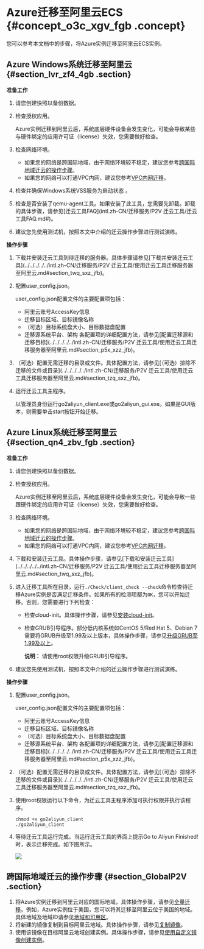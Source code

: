 # Azure迁移至阿里云ECS {#concept_o3c_xgv_fgb .concept}

您可以参考本文档中的步骤，将Azure实例迁移至阿里云ECS实例。

## Azure Windows系统迁移至阿里云 {#section_lvr_zf4_4gb .section}

**准备工作**

1.  请您创建快照以备份数据。
2.  检查授权应用。

    Azure实例迁移到阿里云后，系统底层硬件设备会发生变化，可能会导致某些与硬件绑定的应用许可证（license）失效，您需要做好检查。

3.  检查网络环境。
    -   如果您的网络是跨国际地域，由于网络环境较不稳定，建议您参考[跨国际地域迁云的操作步骤](#section_GlobalP2V)。
    -   如果您的网络可以打通VPC内网，建议您参考[VPC内网迁移](intl.zh-CN/迁移服务/迁移教程/迁移方案/VPC内网迁移.md#)。
4.  检查并确保Windows系统VSS服务为启动状态 。
5.  检查是否安装了qemu-agent工具。如果安装了此工具，您需要先卸载。卸载的具体步骤，请参见[迁云工具FAQ](intl.zh-CN/迁移服务/P2V 迁云工具/迁云工具FAQ.md#)。
6.  建议您先使用测试机，按照本文中介绍的迁云操作步骤进行测试演练。

**操作步骤**

1.  下载并安装迁云工具到待迁移的服务器。具体步骤请参见[下载并安装迁云工具](../../../../../intl.zh-CN/迁移服务/P2V 迁云工具/使用迁云工具迁移服务器至阿里云.md#section_twq_sxz_jfb)。
2.  配置user\_config.json。

    user\_config.json配置文件的主要配置项包括：

    -   阿里云账号AccessKey信息
    -   迁移目标区域、目标镜像名称
    -   （可选）目标系统盘大小、目标数据盘配置
    -   迁移源系统平台、架构
    各配置项的详细配置方法，请参见[配置迁移源和迁移目标](../../../../../intl.zh-CN/迁移服务/P2V 迁云工具/使用迁云工具迁移服务器至阿里云.md#section_p5x_xzz_jfb)。

3.  （可选）配置无需迁移的目录或文件。具体配置方法，请参见[（可选）排除不迁移的文件或目录](../../../../../intl.zh-CN/迁移服务/P2V 迁云工具/使用迁云工具迁移服务器至阿里云.md#section_tzq_sxz_jfb)。
4.  运行迁云工具主程序。

    以管理员身份运行go2aliyun\_client.exe或go2aliyun\_gui.exe。如果是GUI版本，则需要单击start按钮开始迁移。


## Azure Linux系统迁移至阿里云 {#section_qn4_zbv_fgb .section}

**准备工作**

1.  请您创建快照以备份数据。
2.  检查授权应用。

    Azure实例迁移至阿里云后，系统底层硬件设备会发生变化，可能会导致一些跟硬件绑定的应用许可证（license）失效，您需要做好检查。

3.  检查网络环境。
    -   如果您的网络是跨国际地域，由于网络环境较不稳定，建议您参考[跨国际地域迁云的操作步骤](#section_GlobalP2V)。
    -   如果您的网络可以打通VPC内网，建议您参考[VPC内网迁移](intl.zh-CN/迁移服务/迁移教程/迁移方案/VPC内网迁移.md#)。
4.  下载和安装迁云工具。具体操作步骤，请参见[下载和安装迁云工具](../../../../../intl.zh-CN/迁移服务/P2V 迁云工具/使用迁云工具迁移服务器至阿里云.md#section_twq_sxz_jfb)。
5.  进入迁移工具所在目录，运行`./Check/client_check --check`命令检查待迁移Azure实例是否满足迁移条件。如果所有的检测项都为`OK`，您可以开始迁移。否则，您需要进行下列检查：
    -   检查cloud-init。具体操作步骤，请参见[安装cloud-init](../../../../../intl.zh-CN/镜像/自定义镜像/导入镜像/安装cloud-init.md#)。
    -   检查GRUB引导程序。部分低内核系统如CentOS 5/Red Hat 5、Debian 7需要将GRUB升级至1.99及以上版本，具体操作步骤，请参见[升级GRUB至1.99及以上](https://www.alibabacloud.com/help/faq-detail/62807.htm)。

        **说明：** 请使用root权限升级GRUB引导程序。

6.  建议您先使用测试机，按照本文中介绍的迁云操作步骤进行测试演练。

**操作步骤**

1.  配置user\_config.json。

    user\_config.json配置文件的主要配置项包括：

    -   阿里云账号AccessKey信息
    -   迁移目标区域、目标镜像名称
    -   （可选）目标系统盘大小、目标数据盘配置
    -   迁移源系统平台、架构
    各配置项的详细配置方法，请参见[配置迁移源和迁移目标](../../../../../intl.zh-CN/迁移服务/P2V 迁云工具/使用迁云工具迁移服务器至阿里云.md#section_p5x_xzz_jfb)。

2.  （可选）配置无需迁移的目录或文件。具体配置方法，请参见[（可选）排除不迁移的文件或目录](../../../../../intl.zh-CN/迁移服务/P2V 迁云工具/使用迁云工具迁移服务器至阿里云.md#section_tzq_sxz_jfb)。
3.  使用root权限运行以下命令，为迁云工具主程序添加可执行权限并执行该程序。

    ```
    chmod +x go2aliyun_client
    ./go2aliyun_client
    ```

4.  等待迁云工具运行完成。当运行迁云工具的界面上提示Go to Aliyun Finished!时，表示迁移完成。如下图所示。

    ![](http://static-aliyun-doc.oss-cn-hangzhou.aliyuncs.com/assets/img/65301/155477396138196_zh-CN.png)


## 跨国际地域迁云的操作步骤 {#section_GlobalP2V .section}

1.  将Azure实例迁移到阿里云对应的国际地域，具体操作步骤，请参见[全量迁移](intl.zh-CN/迁移服务/迁移教程/迁移方案/全量迁移.md#)。例如，Azure实例位于美国，您可以将其迁移至阿里云位于美国的地域。具体地域及地域ID请参见[地域和可用区](../../../../../intl.zh-CN/通用参考/地域和可用区.md#section_ug5_k5k_xdb)。
2.  将新建的镜像复制到目标阿里云地域。具体操作步骤，请参见[复制镜像](../../../../../intl.zh-CN/镜像/自定义镜像/复制镜像.md#)。
3.  使用该镜像在目标阿里云地域创建实例。具体操作步骤，请参见[使用自定义镜像创建实例](../../../../../intl.zh-CN/实例/创建实例/使用自定义镜像创建实例.md#)。

